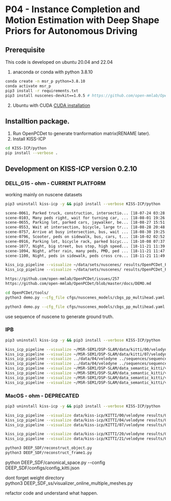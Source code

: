 # P04 - Instance Completion and Motion Estimation with Deep Shape Priors for Autonomous Driving


## Prerequisite

This code is developed on ubuntu 20.04 and 22.04

1. anaconda or conda with python 3.8.10

```bash
conda create -n msr_p python=3.8.10
conda activate msr_p
pip3 install -r requirements.txt
pip3 install nuscenes-devkit==1.0.5 # https://github.com/open-mmlab/OpenPCDet/blob/master/docs/GETTING_STARTED.md

```

2. Ubuntu with CUDA
[CUDA installation](www.google.com)







## Installtion package.
1. Run OpenPCDet to generate tranformation matrix(RENAME later).
2. Install KISS-ICP 

```sh
cd KISS-ICP/python
pip install --verbose .
```

## Development on KISS-ICP version 0.2.10

### DELL_G15 - ohm - CURRENT PLATFORM

working mainly on nuscene datasets

```sh
pip3 uninstall kiss-icp -y && pip3 install --verbose KISS-ICP/python
```

```txt
scene-0061, Parked truck, construction, intersectio... [18-07-24 03:28:47]   19s, singapore-onenorth, #anns:4622
scene-0103, Many peds right, wait for turning car, ... [18-08-01 19:26:43]   19s, boston-seaport, #anns:2046
scene-0655, Parking lot, parked cars, jaywalker, be... [18-08-27 15:51:32]   20s, boston-seaport, #anns:2332
scene-0553, Wait at intersection, bicycle, large tr... [18-08-28 20:48:16]   20s, boston-seaport, #anns:1950
scene-0757, Arrive at busy intersection, bus, wait ... [18-08-30 19:25:08]   20s, boston-seaport, #anns:592
scene-0796, Scooter, peds on sidewalk, bus, cars, t... [18-10-02 02:52:24]   20s, singapore-queensto, #anns:708
scene-0916, Parking lot, bicycle rack, parked bicyc... [18-10-08 07:37:13]   20s, singapore-queensto, #anns:2387
scene-1077, Night, big street, bus stop, high speed... [18-11-21 11:39:27]   20s, singapore-hollandv, #anns:890
scene-1094, Night, after rain, many peds, PMD, ped ... [18-11-21 11:47:27]   19s, singapore-hollandv, #anns:1762
scene-1100, Night, peds in sidewalk, peds cross cro... [18-11-21 11:49:47]   19s, singapore-hollandv, #anns:935
```

```sh
kiss_icp_pipeline --visualize ~/data/sets/nuscenes/ results/OpenPCDet_PointRCNN/NuScences/0061.npy --dataloader nuscenes --sequence 0061
kiss_icp_pipeline --visualize ~/data/sets/nuscenes/ results/OpenPCDet_PointRCNN/KITTI/00_01.npy --dataloader nuscenes --sequence 0796
```

```txt
https://github.com/open-mmlab/OpenPCDet/issues/257
https://github.com/open-mmlab/OpenPCDet/blob/master/docs/DEMO.md
```

```sh
cd OpenPCDet/tools/
python3 demo.py --cfg_file cfgs/nuscenes_models/cbgs_pp_multihead.yaml --ckpt weight/nuscenes/pp_multihead_nds5823_updated.pth --data_path ~/data/sets/nuscenes/

python3 demo.py --cfg_file cfgs/nuscenes_models/cbgs_pp_multihead.yaml --ckpt weight/nuscenes/pp_multihead_nds5823_updated.pth --data_path ../nuscenes_point/points0.npy  --ext .npy
```

use sequence of nuscene to generate ground truth.


### IPB

```sh
pip3 uninstall kiss-icp -y && pip3 install --verbose KISS-ICP/python
```

```sh
kiss_icp_pipeline --visualize ~/MSR-SEM1/DSP-SLAM/data/kitti/00/velodyne/ ../sequences/sequence00_01.npy
kiss_icp_pipeline --visualize ~/MSR-SEM1/DSP-SLAM/data/kitti/07/velodyne/ ../sequences/sequence07_01.npy
kiss_icp_pipeline --visualize ../data/04/velodyne ../sequences/sequence04_01.npy
kiss_icp_pipeline --visualize ../data/04/velodyne ../sequences/sequence04_02.npy
kiss_icp_pipeline --visualize ~/MSR-SEM1/DSP-SLAM/data_semantic_kitti/velodyne/dataset/sequences/20/velodyne/ ../sequences/sequence20_01.npy
kiss_icp_pipeline --visualize ~/MSR-SEM1/DSP-SLAM/data_semantic_kitti/velodyne/dataset/sequences/20/velodyne/ ../sequences/sequence20_02.npy
kiss_icp_pipeline --visualize ~/MSR-SEM1/DSP-SLAM/data_semantic_kitti/velodyne/dataset/sequences/21/velodyne/ ../sequences/sequence21_01.npy
kiss_icp_pipeline --visualize ~/MSR-SEM1/DSP-SLAM/data_semantic_kitti/velodyne/dataset/sequences/21/velodyne/ results/OpenPCDet_PointRCNN/KITTI/21_01.npy # highway
```

### MacOS - ohm - DEPRECATED

```sh
pip3 uninstall kiss-icp -y && pip3 install --verbose KISS-ICP/python
```

```sh
kiss_icp_pipeline --visualize data/kiss-icp/KITTI/00/velodyne results/OpenPCDet_PointRCNN/KITTI/00_01.npy
kiss_icp_pipeline --visualize data/kiss-icp/KITTI/04/velodyne results/OpenPCDet_PointRCNN/KITTI/04_01.npy
kiss_icp_pipeline --visualize data/kiss-icp/KITTI/07/velodyne results/OpenPCDet_PointRCNN/KITTI/07_01.npy

kiss_icp_pipeline --visualize data/kiss-icp/KITTI/20/velodyne results/OpenPCDet_PointRCNN/KITTI/20_01.npy # highway
kiss_icp_pipeline --visualize data/kiss-icp/KITTI/21/velodyne results/OpenPCDet_PointRCNN/KITTI/21_01.npy # highway
```

```sh
python3 DEEP_SDF/reconstruct_object.py
python3 DEEP_SDF/reconstruct_frame1.py
```


python DEEP_SDF/canonical_space.py --config DEEP_SDF/configs/config_kitti.json        

dont forget weight directory              
python3 DEEP_SDF_ss/visualizer_online_multiple_meshes.py                  

refactor code and understand what happen.        
